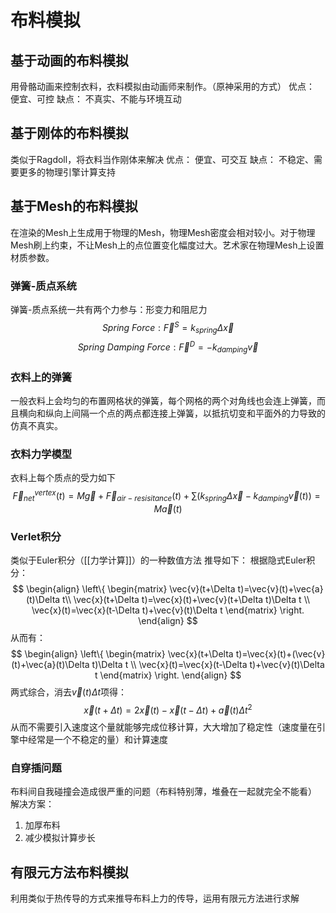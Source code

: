 # 布料模拟

## 基于动画的布料模拟
用骨骼动画来控制衣料，衣料模拟由动画师来制作。（原神采用的方式）
优点：
便宜、可控
缺点：
不真实、不能与环境互动

## 基于刚体的布料模拟
类似于Ragdoll，将衣料当作刚体来解决
优点：
便宜、可交互
缺点：
不稳定、需要更多的物理引擎计算支持

## 基于Mesh的布料模拟
在渲染的Mesh上生成用于物理的Mesh，物理Mesh密度会相对较小。对于物理Mesh刷上约束，不让Mesh上的点位置变化幅度过大。艺术家在物理Mesh上设置材质参数。

### 弹簧-质点系统
弹簧-质点系统一共有两个力参与：形变力和阻尼力
$$
Spring\ Force:\vec{F}^S=k_{spring}\Delta \vec{x}
$$
$$
Spring\ Damping\ Force:\vec{F}^D=-k_{damping}\vec{v}
$$
### 衣料上的弹簧
一般衣料上会均匀的布置网格状的弹簧，每个网格的两个对角线也会连上弹簧，而且横向和纵向上间隔一个点的两点都连接上弹簧，以抵抗切变和平面外的力导致的仿真不真实。

### 衣料力学模型
衣料上每个质点的受力如下
$$
\vec{F}^{vertex}_{net}(t)=M\vec{g}+\vec{F}_{air-resisitance}(t)+\sum(k_{spring}\Delta \vec{x}-k_{damping}\vec{v}(t))=M\vec{a}(t)
$$
### Verlet积分
类似于Euler积分（[[力学计算]]）的一种数值方法
推导如下：
根据隐式Euler积分：
$$
\begin{align}
\left\{ \begin{matrix}
\vec{v}(t+\Delta t)=\vec{v}(t)+\vec{a}(t)\Delta t\\
\vec{x}(t+\Delta t)=\vec{x}(t)+\vec{v}(t+\Delta t)\Delta t \\
\vec{x}(t)=\vec{x}(t-\Delta t)+\vec{v}(t)\Delta t
\end{matrix}
\right.
\end{align}
$$
从而有：
$$
\begin{align}
\left\{ \begin{matrix}
\vec{x}(t+\Delta t)=\vec{x}(t)+(\vec{v}(t)+\vec{a}(t)\Delta t)\Delta t \\
\vec{x}(t)=\vec{x}(t-\Delta t)+\vec{v}(t)\Delta t
\end{matrix}
\right.
\end{align}
$$
两式综合，消去$\vec{v}(t)\Delta t$项得：
$$
\vec{x}(t+\Delta t)=2\vec{x}(t)-\vec{x}(t-\Delta t)+\vec{a}(t)\Delta t^2
$$
从而不需要引入速度这个量就能够完成位移计算，大大增加了稳定性（速度量在引擎中经常是一个不稳定的量）和计算速度

### 自穿插问题
布料间自我碰撞会造成很严重的问题（布料特别薄，堆叠在一起就完全不能看）
解决方案：
1. 加厚布料
2. 减少模拟计算步长

## 有限元方法布料模拟
利用类似于热传导的方式来推导布料上力的传导，运用有限元方法进行求解